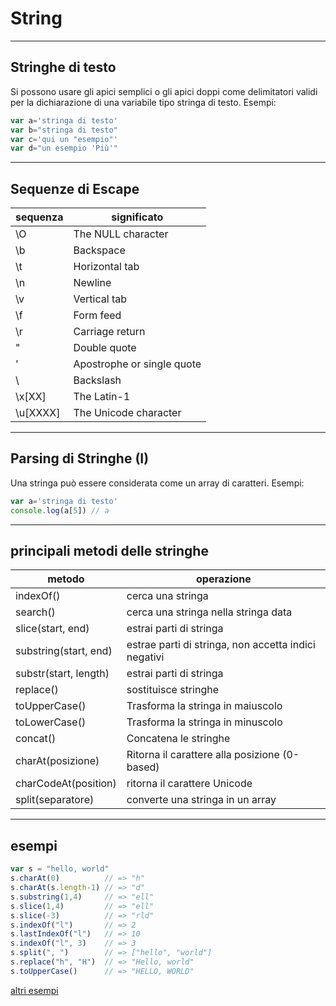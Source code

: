 # String

---

## Stringhe di testo

Si possono usare gli apici semplici o gli apici doppi come delimitatori validi per la dichiarazione di una variabile tipo stringa di testo.
Esempi:

```javascript
var a='stringa di testo'
var b="stringa di testo"
var c='qui un "esempio"'
var d="un esempio 'Più'"
```

---

## Sequenze di Escape 

sequenza | significato
---|---
\O          | The NULL character
\b          | Backspace
\t          | Horizontal tab
\n          | Newline
\v          | Vertical tab
\f          | Form feed
\r          | Carriage return
\"          | Double quote
\'          | Apostrophe or single quote
\\          | Backslash
\x[XX]      | The Latin-1
\u[XXXX]    | The Unicode character

---

## Parsing di Stringhe (I)
Una stringa può essere considerata come un array di caratteri.
Esempi:

```javascript
var a='stringa di testo'
console.log(a[5]) // a
```

---

## principali metodi delle stringhe

metodo | operazione
---|---
indexOf() | cerca una stringa
search() | cerca una stringa nella stringa data
slice(start, end) | estrai parti di stringa
substring(start, end) | estrae parti di stringa, non accetta indici negativi
substr(start, length) | estrai parti di stringa
replace() | sostituisce stringhe
toUpperCase() | Trasforma la stringa in maiuscolo
toLowerCase() | Trasforma la stringa in minuscolo
concat() | Concatena le stringhe
charAt(posizione) | Ritorna il carattere alla posizione (0-based)
charCodeAt(position) | ritorna il carattere Unicode
split(separatore) | converte una stringa in un array

---

## esempi

```javascript
var s = "hello, world"
s.charAt(0)          // => "h"
s.charAt(s.length-1) // => "d"
s.substring(1,4)     // => "ell"
s.slice(1,4)         // => "ell"
s.slice(-3)          // => "rld"
s.indexOf("l")       // => 2
s.lastIndexOf("l")   // => 10
s.indexOf("l", 3)    // => 3
s.split(", ")        // => ["hello", "world"]
s.replace("h", "H")  // => "Hello, world"
s.toUpperCase()      // => "HELLO, WORLD"
```

[altri esempi](../esempi/03_arrays_strings)
